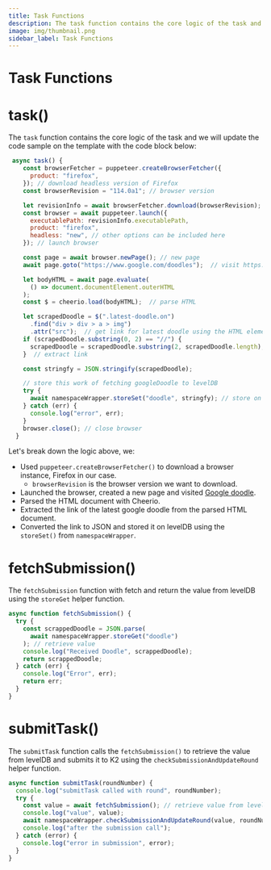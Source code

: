 ```yaml
---
title: Task Functions
description: The task function contains the core logic of the task and we will update the code sample on the template.
image: img/thumbnail.png
sidebar_label: Task Functions
---
```


# Task Functions

# task()

The `task` function contains the core logic of the task and we will update the code sample on the template with the code block below:

```javascript
 async task() {
    const browserFetcher = puppeteer.createBrowserFetcher({
      product: "firefox",
    }); // download headless version of Firefox
    const browserRevision = "114.0a1"; // browser version

    let revisionInfo = await browserFetcher.download(browserRevision);
    const browser = await puppeteer.launch({
      executablePath: revisionInfo.executablePath,
      product: "firefox",
      headless: "new", // other options can be included here
    }); // launch browser

    const page = await browser.newPage(); // new page
    await page.goto("https://www.google.com/doodles");  // visit https://www.google.com/doodles'

    let bodyHTML = await page.evaluate(
      () => document.documentElement.outerHTML
    );
    const $ = cheerio.load(bodyHTML);  // parse HTML

    let scrapedDoodle = $(".latest-doodle.on")
      .find("div > div > a > img")
      .attr("src");  // get link for latest doodle using the HTML element
    if (scrapedDoodle.substring(0, 2) == "//") {
      scrapedDoodle = scrapedDoodle.substring(2, scrapedDoodle.length);
    }  // extract link

    const stringfy = JSON.stringify(scrapedDoodle);

    // store this work of fetching googleDoodle to levelDB
    try {
      await namespaceWrapper.storeSet("doodle", stringfy); // store on levelDB
    } catch (err) {
      console.log("error", err);
    }
    browser.close(); // close browser
  }
```

Let's break down the logic above, we:

- Used `puppeteer.createBrowserFetcher()` to download a browser instance, Firefox in our case.
  - `browserRevision` is the browser version we want to download.
- Launched the browser, created a new page and visited [Google doodle](https://www.google.com/doodles).
- Parsed the HTML document with Cheerio.
- Extracted the link of the latest google doodle from the parsed HTML document.
- Converted the link to JSON and stored it on levelDB using the `storeSet()` from `namespaceWrapper`.

# fetchSubmission()

The `fetchSubmission` function with fetch and return the value from levelDB using the `storeGet` helper function.

```javascript
async function fetchSubmission() {
  try {
    const scrappedDoodle = JSON.parse(
      await namespaceWrapper.storeGet("doodle")
    ); // retrieve value
    console.log("Received Doodle", scrappedDoodle);
    return scrappedDoodle;
  } catch (err) {
    console.log("Error", err);
    return err;
  }
}
```

# submitTask()

The `submitTask` function calls the `fetchSubmission()` to retrieve the value from levelDB and submits it to K2 using the `checkSubmissionAndUpdateRound` helper function.

```javascript
async function submitTask(roundNumber) {
  console.log("submitTask called with round", roundNumber);
  try {
    const value = await fetchSubmission(); // retrieve value from levelDB
    console.log("value", value);
    await namespaceWrapper.checkSubmissionAndUpdateRound(value, roundNumber); // submit to K2
    console.log("after the submission call");
  } catch (error) {
    console.log("error in submission", error);
  }
}
```
